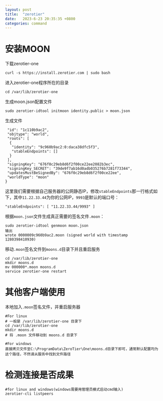 ```yaml
---
layout: post
title:  "zerotier"
date:   2023-6-23 20:35:35 +0800
categories: command
---
```



# 安装MOON

下载zerotier-one
```
curl -s https://install.zerotier.com | sudo bash
```

进入zerotier-one程序所在的目录
```
cd /var/lib/zerotier-one
```

生成moon.json配置文件
```
sudo zerotier-idtool initmoon identity.public > moon.json
```

生成文件
```
 "id": "1c110b9ac2",
 "objtype": "world",
 "roots": [
  {
   "identity": "9c960b9ac2:0:daca38dfc5f3",
   "stableEndpoints": []
  }
 ],
 "signingKey": "676f0c29eb8d6f2f00ce22ee2082b3ec",
 "signingKey_SECRET": "39de9f7ab16d0adb035276b7281f73344",
 "updatesMustBeSignedBy": "676f0c29eb8d6f2f00ce22ee",
 "worldType": "moon"
}
```

这里我们需要根据自己服务器的公网静态IP，修改`stableEndpoints`那一行格式如下，其中`11.22.33.44`为你的公网IP，`9993`是默认的端口号：
```
"stableEndpoints": [ "11.22.33.44/9993" ]
```

根据`moon.json`文件生成真正需要的签名文件`.moon`：
```
sudo zerotier-idtool genmoon moon.json
输出
wrote 0000009c960b9ac2.moon (signed world with timestamp 1280398410930)
```

移动`.moon`签名文件到`moons.d`目录下并且重启服务
```
cd /var/lib/zerotier-one
mkdir moons.d
mv 000000*.moon moons.d
service zerotier-one restart
```


# 其他客户端使用

本地加入`.moon`签名文件，并重启服务器
```
#For linux
# 一般是 /var/lib/zerotier-one 目录下
cd /var/lib/zerotier-one
mkdir moons.d
# 将 .moon 文件移动到 moons.d 目录下

#For windows
直接拷贝文件至C:\ProgramData\ZeroTier\One\moons.d目录下即可，通常默认配置均为这个路径，不然请从服务中找到文件路径
```

# 检测连接是否成果
```
#for linux and windows(windows需要用管理员模式启动cmd输入)
zerotier-cli listpeers
```

